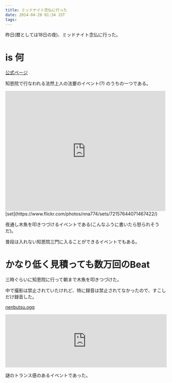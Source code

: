 ```yaml
---
title: ミッドナイト念仏に行った
date: 2014-04-20 01:34 JST
tags:
---
```


昨日(暦としては18日の夜)、ミッドナイト念仏に行った。

# is 何
[公式ページ](http://www.chion-in.or.jp/03_gyoji/tei/gyok.html)

知恩院で行なわれる法然上人の法要のイベント(?) のうちの一つである。

<iframe src="https://www.flickr.com/photos/nna774/13902685426/in/set-72157644071467422/player/" width="500" height="375" frameborder="0" allowfullscreen webkitallowfullscreen mozallowfullscreen oallowfullscreen msallowfullscreen></iframe>
[set](https://www.flickr.com/photos/nna774/sets/72157644071467422/)

夜通し木魚を叩きつづけるイベントである(こんなふうに書いたら怒られそうだ)。

普段は入れない知恩院三門に入ることができるイベントでもある。

# かなり低く見積っても数万回のBeat 

三時ぐらいに知恩院に行って朝まで木魚を叩きつづけた。

中で撮影は禁止されていたけれど、特に録音は禁止されてなかったので、すこしだけ録音した。

<a href="/blog/2014/04/20/nenbutsu.ogg">nenbutsu.ogg</a>

<iframe width="100%" height="166" scrolling="no" frameborder="no" src="https://w.soundcloud.com/player/?url=https%3A//api.soundcloud.com/tracks/145490050&amp;color=ff5500&amp;auto_play=false&amp;hide_related=false&amp;show_artwork=true"></iframe>

謎のトランス感のあるイベントであった。



